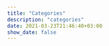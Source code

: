 ```yaml
---
title: "Categories"
description: "categories"
date: 2021-03-23T21:46:40+03:00
show_date: false
---
```

